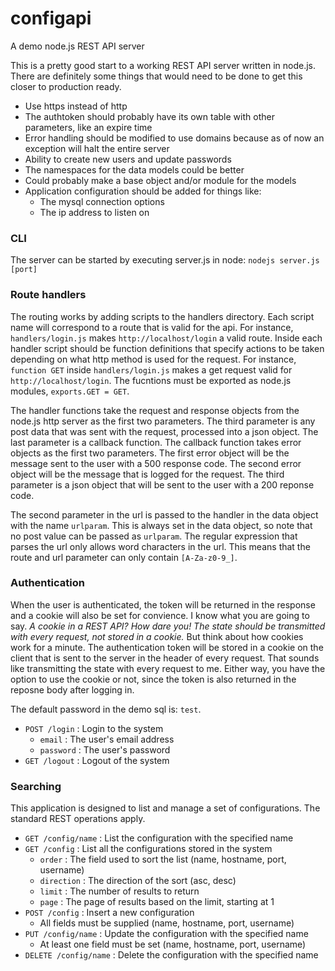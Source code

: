 configapi
=========

A demo node.js REST API server

This is a pretty good start to a working REST API server written in node.js. There are definitely some things that would need to be done to get this closer to production ready.

- Use https instead of http
- The authtoken should probably have its own table with other parameters, like an expire time
- Error handling should be modified to use domains because as of now an exception will halt the entire server
- Ability to create new users and update passwords
- The namespaces for the data models could be better
- Could probably make a base object and/or module for the models
- Application configuration should be added for things like:
  - The mysql connection options
  - The ip address to listen on


### CLI
The server can be started by executing server.js in node:
`nodejs server.js [port]`

### Route handlers
The routing works by adding scripts to the handlers directory. Each script name will correspond to a route that is valid for the api. For instance, `handlers/login.js` makes `http://localhost/login` a valid route. Inside each handler script should be function definitions that specify actions to be taken depending on what http method is used for the request. For instance, `function GET` inside `handlers/login.js` makes a get request valid for `http://localhost/login`. The fucntions must be exported as node.js modules, `exports.GET = GET`.

The handler functions take the request and response objects from the node.js http server as the first two parameters. The third parameter is any post data that was sent with the request, processed into a json object. The last parameter is a callback function. The callback function takes error objects as the first two parameters. The first error object will be the message sent to the user with a 500 response code. The second error object will be the message that is logged for the request. The third parameter is a json object that will be sent to the user with a 200 reponse code.

The second parameter in the url is passed to the handler in the data object with the name `urlparam`. This is always set in the data object, so note that no post value can be passed as `urlparam`. The regular expression that parses the url only allows word characters in the url. This means that the route and url parameter can only contain `[A-Za-z0-9_]`.

### Authentication
When the user is authenticated, the token will be returned in the response and a cookie will also be set for convience. I know what you are going to say. *A cookie in a REST API? How dare you! The state should be transmitted with every request, not stored in a cookie.* But think about how cookies work for a minute. The authentication token will be stored in a cookie on the client that is sent to the server in the header of every request. That sounds like transmitting the state with every request to me. Either way, you have the option to use the cookie or not, since the token is also returned in the reposne body after logging in.

The default password in the demo sql is: `test`.

- `POST /login` : Login to the system
  - `email` : The user's email address
  - `password` : The user's password
- `GET /logout` : Logout of the system

### Searching
This application is designed to list and manage a set of configurations. The standard REST operations apply.

- `GET /config/name` : List the configuration with the specified name
- `GET /config` : List all the configurations stored in the system
  - `order` : The field used to sort the list (name, hostname, port, username)
  - `direction` : The direction of the sort (asc, desc)
  - `limit` : The number of results to return
  - `page` : The page of results based on the limit, starting at 1
- `POST /config` : Insert a new configuration
  - All fields must be supplied (name, hostname, port, username)
- `PUT /config/name` : Update the configuration with the specified name
  - At least one field must be set (name, hostname, port, username)
- `DELETE /config/name` : Delete the configuration with the specified name